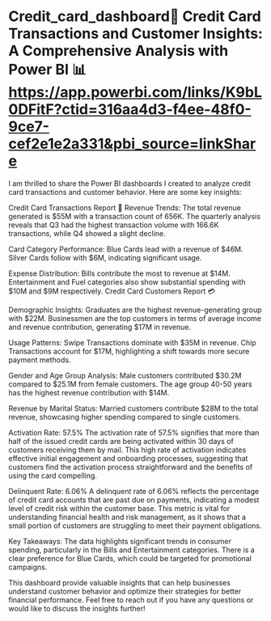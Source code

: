# Credit_card_dashboard🚀 Credit Card Transactions and Customer Insights: A Comprehensive Analysis with Power BI 📊 https://app.powerbi.com/links/K9bL0DFitF?ctid=316aa4d3-f4ee-48f0-9ce7-cef2e1e2a331&pbi_source=linkShare

I am thrilled to share the Power BI dashboards I created to analyze credit card transactions and customer behavior. Here are some key insights:

Credit Card Transactions Report 🏦
Revenue Trends: The total revenue generated is $55M with a transaction count of 656K. The quarterly analysis reveals that Q3 had the highest transaction volume with 166.6K transactions, while Q4 showed a slight decline.

Card Category Performance:
Blue Cards lead with a revenue of $46M.
Silver Cards follow with $6M, indicating significant usage.

Expense Distribution:
Bills contribute the most to revenue at $14M.
Entertainment and Fuel categories also show substantial spending with $10M and $9M respectively.
Credit Card Customers Report 💳

Demographic Insights:
Graduates are the highest revenue-generating group with $22M.
Businessmen are the top customers in terms of average income and revenue contribution, generating $17M in revenue.

Usage Patterns:
Swipe Transactions dominate with $35M in revenue.
Chip Transactions account for $17M, highlighting a shift towards more secure payment methods.

Gender and Age Group Analysis:
Male customers contributed $30.2M compared to $25.1M from female customers.
The age group 40-50 years has the highest revenue contribution with $14M.


Revenue by Marital Status:
Married customers contribute $28M to the total revenue, showcasing higher spending compared to single customers.

Activation Rate: 57.5%
The activation rate of 57.5% signifies that more than half of the issued credit cards are being activated within 30 days of customers receiving them by mail. This high rate of activation indicates effective initial engagement and onboarding processes, suggesting that customers find the activation process straightforward and the benefits of using the card compelling.

Delinquent Rate: 6.06%
A delinquent rate of 6.06% reflects the percentage of credit card accounts that are past due on payments, indicating a modest level of credit risk within the customer base. This metric is vital for understanding financial health and risk management, as it shows that a small portion of customers are struggling to meet their payment obligations.

Key Takeaways:
The data highlights significant trends in consumer spending, particularly in the Bills and Entertainment categories.
There is a clear preference for Blue Cards, which could be targeted for promotional campaigns.



This dashboard provide valuable insights that can help businesses understand customer behavior and optimize their strategies for better financial performance. Feel free to reach out if you have any questions or would like to discuss the insights further!

